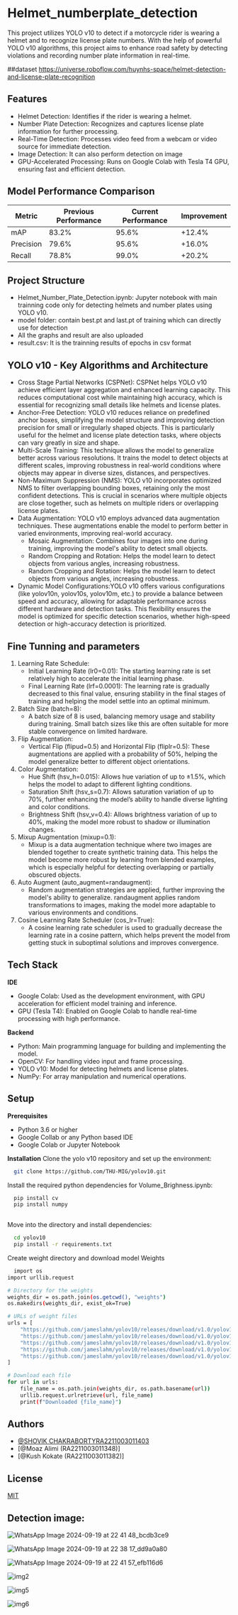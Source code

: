 # Helmet_numberplate_detection

This project utilizes YOLO v10 to detect if a motorcycle rider is wearing a helmet and to recognize license plate numbers. With the help of powerful YOLO v10 algorithms, this project aims to enhance road safety by detecting violations and recording number plate information in real-time.

##dataset
https://universe.roboflow.com/huynhs-space/helmet-detection-and-license-plate-recognition

## Features

- Helmet Detection: Identifies if the rider is wearing a helmet.
- Number Plate Detection: Recognizes and captures license plate information for further processing.
- Real-Time Detection: Processes video feed from a webcam or video source for immediate detection.
- Image Detection: It can also perform detection on image
- GPU-Accelerated Processing: Runs on Google Colab with Tesla T4 GPU, ensuring fast and efficient detection.

## Model Performance Comparison

| Metric       | Previous Performance | Current Performance | Improvement |
|--------------|----------------------|---------------------|-------------|
| mAP          | 83.2%                | 95.6%              | +12.4%      |
| Precision    | 79.6%                | 95.6%              | +16.0%      |
| Recall       | 78.8%                | 99.0%              | +20.2%      |


## Project Structure
- Helmet_Number_Plate_Detection.ipynb: Jupyter notebook with main trainning  code only for detecting helmets and number plates using YOLO v10.
- model folder: contain best.pt and last.pt of training which can directly use for detection
- All the graphs and result are also uploaded
- result.csv: It is the trainning results of epochs in csv format

## YOLO v10 - Key Algorithms and Architecture
- Cross Stage Partial Networks (CSPNet): CSPNet helps YOLO v10 achieve efficient layer aggregation and enhanced learning capacity. This reduces computational cost while maintaining high accuracy, which is essential for recognizing small details like helmets and license plates.
- Anchor-Free Detection: YOLO v10 reduces reliance on predefined anchor boxes, simplifying the model structure and improving detection precision for small or irregularly shaped objects. This is particularly useful for the helmet and license plate detection tasks, where objects can vary greatly in size and shape.
- Multi-Scale Training: This technique allows the model to generalize better across various resolutions. It trains the model to detect objects at different scales, improving robustness in real-world conditions where objects may appear in diverse sizes, distances, and perspectives.
- Non-Maximum Suppression (NMS): YOLO v10 incorporates optimized NMS to filter overlapping bounding boxes, retaining only the most confident detections. This is crucial in scenarios where multiple objects are close together, such as helmets on multiple riders or overlapping license plates.
- Data Augmentation: YOLO v10 employs advanced data augmentation techniques. These augmentations enable the model to perform better in varied environments, improving real-world accuracy.
     - Mosaic Augmentation: Combines four images into one during training, improving the model's ability to detect small objects.
     - Random Cropping and Rotation: Helps the model learn to detect objects from various angles, increasing robustness.
     - Random Cropping and Rotation: Helps the model learn to detect objects from various angles, increasing robustness.
- Dynamic Model Configurations:YOLO v10 offers various configurations (like yolov10n, yolov10s, yolov10m, etc.) to provide a balance between speed and accuracy, allowing for adaptable performance across different hardware and detection tasks. This flexibility ensures the model is optimized for specific detection scenarios, whether high-speed detection or high-accuracy detection is prioritized.

## Fine Tunning and parameters
1) Learning Rate Schedule:
    - Initial Learning Rate (lr0=0.01): The starting learning rate is set relatively high to accelerate the initial learning phase.
    - Final Learning Rate (lrf=0.0001): The learning rate is gradually decreased to this final value, ensuring stability in the final stages of training and helping the model settle into an optimal minimum.
2) Batch Size (batch=8):
    - A batch size of 8 is used, balancing memory usage and stability during training. Small batch sizes like this are often suitable for more stable convergence on limited hardware.
3) Flip Augmentation:
    - Vertical Flip (flipud=0.5) and Horizontal Flip (fliplr=0.5): These augmentations are applied with a probability of 50%, helping the model generalize better to different object orientations.
4) Color Augmentation:
    - Hue Shift (hsv_h=0.015): Allows hue variation of up to ±1.5%, which helps the model to adapt to different lighting conditions.
    - Saturation Shift (hsv_s=0.7): Allows saturation variation of up to 70%, further enhancing the model’s ability to handle diverse lighting and color conditions.
    - Brightness Shift (hsv_v=0.4): Allows brightness variation of up to 40%, making the model more robust to shadow or illumination changes.
5) Mixup Augmentation (mixup=0.1):
    - Mixup is a data augmentation technique where two images are blended together to create synthetic training data. This helps the model become more robust by learning from blended examples, which is especially helpful for detecting 
      overlapping or partially obscured objects.
7) Auto Augment (auto_augment=randaugment):
    - Random augmentation strategies are applied, further improving the model's ability to generalize. randaugment applies random transformations to images, making the model more adaptable to various environments and conditions.
8) Cosine Learning Rate Scheduler (cos_lr=True):
    - A cosine learning rate scheduler is used to gradually decrease the learning rate in a cosine pattern, which helps prevent the model from getting stuck in suboptimal solutions and improves convergence.
   
## Tech Stack
**IDE**
- Google Colab: Used as the development environment, with GPU acceleration for efficient model training and inference.
- GPU (Tesla T4): Enabled on Google Colab to handle real-time processing with high performance.
  
**Backend**
- Python: Main programming language for building and implementing the model.
- OpenCV: For handling video input and frame processing.
- YOLO v10: Model for detecting helmets and license plates.
- NumPy: For array manipulation and numerical operations.

## Setup
**Prerequisites**
- Python 3.6 or higher
- Google Collab or any Python based IDE
- Google Colab or Jupyter Notebook
   
**Installation**
Clone the yolo v10 repository and set up the environment:
```bash
  git clone https://github.com/THU-MIG/yolov10.git

```
Install the required  python dependencies for Volume_Brighness.ipynb:  

```bash
  pip install cv
  pip install numpy
  
```
Move into the directory and install dependencies:

```bash
  cd yolov10
  pip install -r requirements.txt
```
Create weight directory and download model Weights

```bash
  import os
import urllib.request

# Directory for the weights
weights_dir = os.path.join(os.getcwd(), "weights")
os.makedirs(weights_dir, exist_ok=True)

# URLs of weight files
urls = [
    "https://github.com/jameslahm/yolov10/releases/download/v1.0/yolov10n.pt",
    "https://github.com/jameslahm/yolov10/releases/download/v1.0/yolov10s.pt",
    "https://github.com/jameslahm/yolov10/releases/download/v1.0/yolov10m.pt",
    "https://github.com/jameslahm/yolov10/releases/download/v1.0/yolov10b.pt",
    "https://github.com/jameslahm/yolov10/releases/download/v1.0/yolov10x.pt",
]

# Download each file
for url in urls:
    file_name = os.path.join(weights_dir, os.path.basename(url))
    urllib.request.urlretrieve(url, file_name)
    print(f"Downloaded {file_name}")

```

## Authors

- [@SHOVIK CHAKRABORTYRA2211003011403](https://github.com/cshovik)
- [@Moaz Alimi (RA2211003011348)]
- [@Kush Kokate (RA2211003011382)]


## License

[MIT](https://github.com/cshovik/Gesture-Based-Computer-Control?tab=MIT-1-ov-file#readme)

## Detection image:
![WhatsApp Image 2024-09-19 at 22 41 48_bcdb3ce9](https://github.com/user-attachments/assets/953b20b3-a513-4aab-9760-c73e493adbfb)

![WhatsApp Image 2024-09-19 at 22 38 17_dd9a0a80](https://github.com/user-attachments/assets/ea2b24c9-c7e1-48f1-8853-8385c6115cbf)

![WhatsApp Image 2024-09-19 at 22 41 57_efb116d6](https://github.com/user-attachments/assets/eb0590b4-8d6c-490e-aad3-99071a777a8b)

![img2](https://github.com/user-attachments/assets/97c2685f-8978-4f79-94fb-95087d6fdf02)

![img5](https://github.com/user-attachments/assets/433aee6a-2af7-481d-87dd-612fa5ed8eb4)

![img6](https://github.com/user-attachments/assets/963ad7bb-e56c-4eea-8fe4-cbd73574f884)



